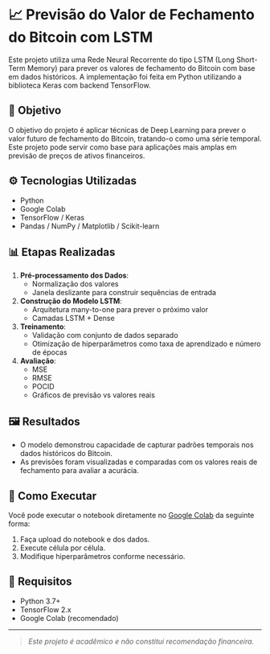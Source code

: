 # 📈 Previsão do Valor de Fechamento do Bitcoin com LSTM

Este projeto utiliza uma Rede Neural Recorrente do tipo LSTM (Long Short-Term Memory) para prever os valores de fechamento do Bitcoin com base em dados históricos. A implementação foi feita em Python utilizando a biblioteca Keras com backend TensorFlow.

## 🧠 Objetivo

O objetivo do projeto é aplicar técnicas de Deep Learning para prever o valor futuro de fechamento do Bitcoin, tratando-o como uma série temporal. Este projeto pode servir como base para aplicações mais amplas em previsão de preços de ativos financeiros.

## ⚙️ Tecnologias Utilizadas

- Python
- Google Colab
- TensorFlow / Keras
- Pandas / NumPy / Matplotlib / Scikit-learn

## 📊 Etapas Realizadas

1. **Pré-processamento dos Dados**:
   - Normalização dos valores
   - Janela deslizante para construir sequências de entrada
2. **Construção do Modelo LSTM**:
   - Arquitetura many-to-one para prever o próximo valor
   - Camadas LSTM + Dense
3. **Treinamento**:
   - Validação com conjunto de dados separado
   - Otimização de hiperparâmetros como taxa de aprendizado e número de épocas
4. **Avaliação**:
   - MSE
   - RMSE
   - POCID
   - Gráficos de previsão vs valores reais

## 🖼 Resultados

- O modelo demonstrou capacidade de capturar padrões temporais nos dados históricos do Bitcoin.
- As previsões foram visualizadas e comparadas com os valores reais de fechamento para avaliar a acurácia.

## 🚀 Como Executar

Você pode executar o notebook diretamente no [Google Colab](https://colab.research.google.com/drive/1-j-iYnGVurse-tk0E2kQv5eCO5pu9goB?usp=sharing) da seguinte forma:

1. Faça upload do notebook e dos dados.
2. Execute célula por célula.
3. Modifique hiperparâmetros conforme necessário.

## 📌 Requisitos

- Python 3.7+
- TensorFlow 2.x
- Google Colab (recomendado)

---

> *Este projeto é acadêmico e não constitui recomendação financeira.*
